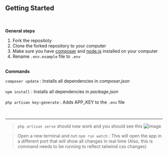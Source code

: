 ## Getting Started
<br><br>
**General steps**

1. Fork the repositoty
2. Clone the forked repository to your computer
3. Make sure you have [composer](https://getcomposer.org/download/) and [node.js](https://nodejs.org/en/) installed on your computer
4. Rename `.env.example` file to `.env`
<br><br>

**Commands**

`composer update` : Installs all dependencies in _composer.json_<br><br>
`npm install` : Installs all dependencies in _package.json_
<br><br>
`php artisan key:generate` : Adds APP_KEY to the `.env` file 

<br><hr>

>`php artisan serve` should now work and you should see this
![image](https://user-images.githubusercontent.com/59659920/165180895-c0c60818-e296-46bc-9ae6-8efb8b83ad39.png)


>Open a new terminal and run `npm run watch` : This will open the app in a different port that will show all changes in real time (Also, this is command needs to be running to reflect tailwind css changes)
